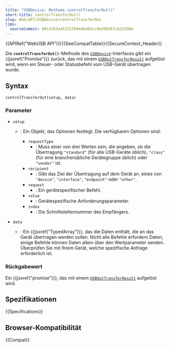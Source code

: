 ```yaml
---
title: "USBDevice: Methode controlTransferOut()"
short-title: controlTransferOut()
slug: Web/API/USBDevice/controlTransferOut
l10n:
  sourceCommit: 89c435da452257b944b403cc9e45036fcb22590e
---
```


{{APIRef("WebUSB API")}}{{SeeCompatTable}}{{SecureContext_Header}}

Die **`controlTransferOut()`**-Methode des [`USBDevice`](/de/docs/Web/API/USBDevice)-Interfaces gibt ein {{jsxref("Promise")}} zurück, das mit einem [`USBOutTransferResult`](/de/docs/Web/API/USBOutTransferResult) aufgelöst wird, wenn ein Steuer- oder Statusbefehl vom USB-Gerät übertragen wurde.

## Syntax

```js-nolint
controlTransferOut(setup, data)
```

### Parameter

- `setup`

  - : Ein Objekt, das Optionen festlegt. Die verfügbaren Optionen sind:

    - `requestType`
      - : Muss einer von drei Werten sein, die angeben, ob die Übertragung `"standard"` (für alle USB-Geräte üblich), `"class"` (für eine branchenübliche Gerätegruppe üblich) oder `"vendor"` ist.
    - `recipient`
      - : Gibt das Ziel der Übertragung auf dem Gerät an, eines von `"device"`, `"interface"`, `"endpoint"` oder `"other"`.
    - `request`
      - : Ein gerätespezifischer Befehl.
    - `value`
      - : Gerätespezifische Anforderungsparameter.
    - `index`
      - : Die Schnittstellennummer des Empfängers.

- `data`
  - : Ein {{jsxref("TypedArray")}}, das die Daten enthält, die an das Gerät übertragen werden sollen.
    Nicht alle Befehle erfordern Daten; einige Befehle können Daten allein über den Wertparameter senden.
    Überprüfen Sie mit Ihrem Gerät, welche spezifische Anfrage erforderlich ist.

### Rückgabewert

Ein {{jsxref("promise")}}, das mit einem [`USBOutTransferResult`](/de/docs/Web/API/USBOutTransferResult) aufgelöst wird.

## Spezifikationen

{{Specifications}}

## Browser-Kompatibilität

{{Compat}}
